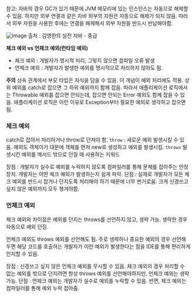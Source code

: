 참고: 자바의 경우 GC가 있기 때문에 JVM 메모리에 있는 인스턴스는 자동으로 해제할 수 있음.
하지만 외부 연결과 같은 자바 외부의 자원은 자동으로 해제가 되지 않음.
따라서 외부 자원을 사용한 후에는 연결을 해제해서 외부 자원을 반드시 반납해야함.

![image](https://sj-obsidian-bucket.s3.ap-northeast-2.amazonaws.com/053b23dee725d013b97b25dd87e50b15.png)
출처 : 김영한의 실전 자바 - 중급

**체크 예외 vs 언체크 예외(런타임 예외)**
- 체크 예외 : 개발자가 명시적 처리, 그렇지 않으면 컴파일 오류 발생
- 언체크 예외 : 개발자가 발생한 예외를 명시적으로 처리하지 않아도 됨.

**주의**
상속 관계에서 부모 타입은 자식을 담을 수 있음. 이 개념이 예외 처리에도 적용.
상위 예외를 catch로 잡으면 그 하위 예외까지 함께 잡음.
따라서 애플리케이션 로직에서는 Throwable 예외를 잡으면 안되는데, 잡으면 안되는 Error 예외도 함께 잡을 수 있음. 애플리케이션 로직은 이런 이유로 Exception부터 필요한 예외로 생각하고 잡으면 됨.


### 체크 예외
catch로 잡아서 처리하거나 throw로 던져야 함.
`throw` : 새로운 예외 발생시킬 수 있음. 예외도 객체이기  대문에 객체를 먼저 new로 생성하고 예외를 발생시킴.
`throws`  발생시킨 예외를 메서드 밖으로 던질 때 사용하는 키워드

장점 : 개발자가 실수로 예외를 누락하지 않도록 컴파일러를 통해 문제를 잡아주는 안정 장치.
개발자는 어떤 체크 예외가 발생하는지 쉽게 파악.
단점 : 실제로 개발자가 모든 체크 예외를 반드시 잡거나 던지도록 처리해야 하기 때문에 너무 번거로움. 크게 신경쓰고 싶지 않은 예외까지 모두 챙겨야함.

### 언체크 예외
체크 예외와 차이점은 예외를 던지는 throws를 선언하지 않고, 생략 가능.
생략한 경우 자동으로 예외 던짐.

언체크 예외도 throws 예외를 선언해도 됨.
주로 생략하나 중요한 예외의 경우 선언해두면 해당 코드를 호출하는 개발자가 이런 예외가 발생한다는 점을 IDE를 통해 편리하게 인지할 수 있음.

장점 : 신경쓰고 싶지 않은 언체크 예외를 무시할 수 있음. 체크 예외의 경우 처리할 수 없는 예외를 밖으로 던지려면 항상 throws 예외를 선언해야하지만, 언체크 예외는 생략 가능.
단점 : 언체크 예외는 개발자가 실수로 예외를 누락할 수 있음. 반면, 체크 예외는 컴파일러를 통해 예외 누락 잡아줌.